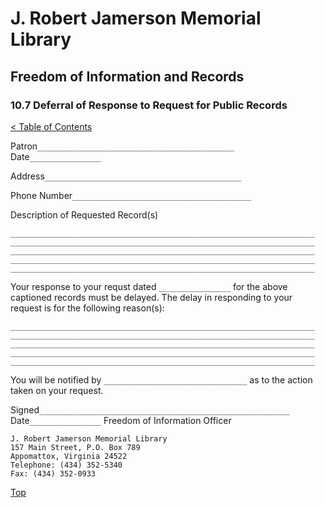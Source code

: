 [0]: ../README.md
[10.7]: public-records-deferral.md

# J. Robert Jamerson Memorial Library
## Freedom of Information and Records
### 10.7 Deferral of Response to Request for Public Records
[< Table of Contents][0]

Patron``____________________________________________`` Date``________________``

Address``____________________________________________``

Phone Number``________________________________________``

Description of Requested Record(s)
```
____________________________________________________________________
____________________________________________________________________
____________________________________________________________________
____________________________________________________________________
____________________________________________________________________
```
Your response to your requst dated ``________________`` for the above captioned records must be delayed. The delay in responding to your request is for the following reason(s):
```
____________________________________________________________________
____________________________________________________________________
____________________________________________________________________
____________________________________________________________________
____________________________________________________________________
```
You will be notified by ``________________________________`` as to the action taken on your request.

Signed``________________________________________________________`` Date``________________``
Freedom of Information Officer

```
J. Robert Jamerson Memorial Library
157 Main Street, P.O. Box 789
Appomattox, Virginia 24522
Telephone: (434) 352-5340
Fax: (434) 352-0933
```

[Top][10.7]
